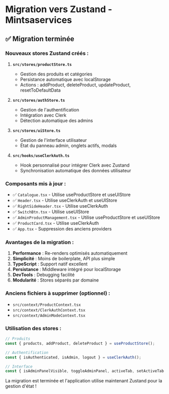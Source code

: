 # Migration vers Zustand - Mintsaservices

## ✅ Migration terminée

### Nouveaux stores Zustand créés :

1. **`src/stores/productStore.ts`**
   - Gestion des produits et catégories
   - Persistance automatique avec localStorage
   - Actions : addProduct, deleteProduct, updateProduct, resetToDefaultData

2. **`src/stores/authStore.ts`**
   - Gestion de l'authentification
   - Intégration avec Clerk
   - Détection automatique des admins

3. **`src/stores/uiStore.ts`**
   - Gestion de l'interface utilisateur
   - État du panneau admin, onglets actifs, modals

4. **`src/hooks/useClerkAuth.ts`**
   - Hook personnalisé pour intégrer Clerk avec Zustand
   - Synchronisation automatique des données utilisateur

### Composants mis à jour :

- ✅ `Catalogue.tsx` - Utilise useProductStore et useUIStore
- ✅ `Header.tsx` - Utilise useClerkAuth et useUIStore
- ✅ `RightSideHeader.tsx` - Utilise useClerkAuth
- ✅ `SwitchBtn.tsx` - Utilise useUIStore
- ✅ `AdminProductManagement.tsx` - Utilise useProductStore et useUIStore
- ✅ `ProductCard.tsx` - Utilise useClerkAuth
- ✅ `App.tsx` - Suppression des anciens providers

### Avantages de la migration :

1. **Performance** : Re-renders optimisés automatiquement
2. **Simplicité** : Moins de boilerplate, API plus simple
3. **TypeScript** : Support natif excellent
4. **Persistance** : Middleware intégré pour localStorage
5. **DevTools** : Debugging facilité
6. **Modularité** : Stores séparés par domaine

### Anciens fichiers à supprimer (optionnel) :

- `src/context/ProductContext.tsx`
- `src/context/ClerkAuthContext.tsx`
- `src/context/AdminModeContext.tsx`

### Utilisation des stores :

```typescript
// Produits
const { products, addProduct, deleteProduct } = useProductStore();

// Authentification
const { isAuthenticated, isAdmin, logout } = useClerkAuth();

// Interface
const { isAdminPanelVisible, toggleAdminPanel, activeTab, setActiveTab } = useUIStore();
```

La migration est terminée et l'application utilise maintenant Zustand pour la gestion d'état ! 